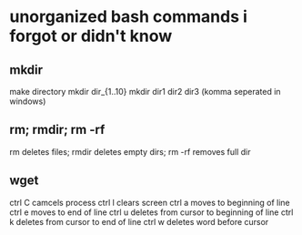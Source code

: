 # unorganized bash commands i forgot or didn't know

## mkdir
make directory
mkdir dir_{1..10}
mkdir dir1 dir2 dir3 (komma seperated in windows)

## rm; rmdir; rm -rf
rm deletes files; rmdir deletes empty dirs; rm -rf removes full dir

## wget

ctrl C camcels process
ctrl l clears screen
ctrl a moves to beginning of line
ctrl e moves to end of line
ctrl u deletes from cursor to beginning of line
ctrl k deletes from cursor to end of line
ctrl w deletes word before cursor